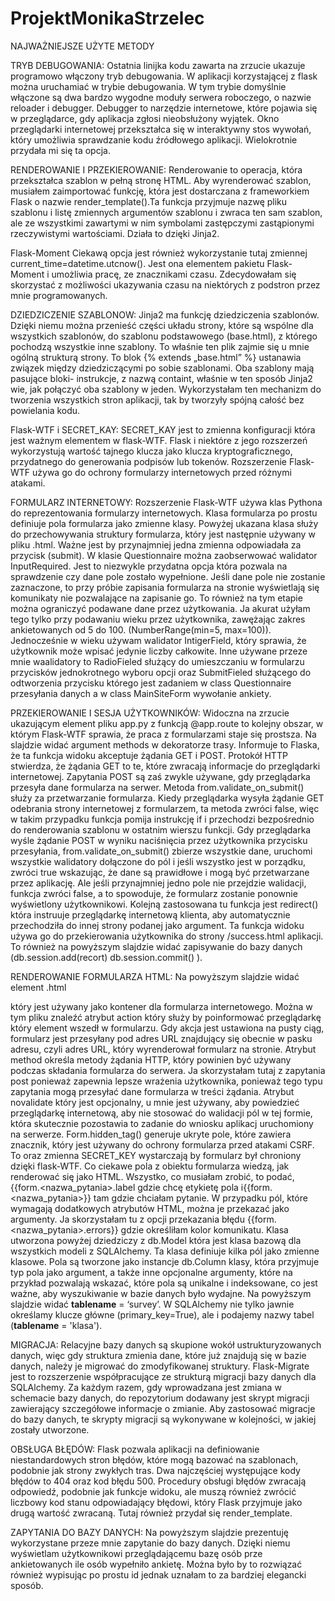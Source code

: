 # ProjektMonikaStrzelec

NAJWAŻNIEJSZE UŻYTE METODY

TRYB DEBUGOWANIA:
Ostatnia linijka kodu zawarta na zrzucie ukazuje programowo włączony tryb debugowania. W aplikacji korzystającej z flask można uruchamiać w trybie debugowania. W tym trybie domyślnie włączone są dwa bardzo wygodne moduły serwera roboczego, o nazwie reloader i debugger. Debugger to narzędzie internetowe, które pojawia się w przeglądarce, gdy aplikacja zgłosi nieobsłużony wyjątek. Okno przeglądarki internetowej przekształca się w interaktywny stos wywołań, który umożliwia sprawdzanie kodu źródłowego aplikacji. Wielokrotnie przydała mi się ta opcja.

RENDEROWANIE I PRZEKIEROWANIE: 
Renderowanie to operacja, która przekształca szablon w pełną stronę HTML. Aby wyrenderować szablon, musiałem zaimportować funkcję, która jest dostarczana z frameworkiem Flask o nazwie render_template().Ta funkcja przyjmuje nazwę pliku szablonu i listę zmiennych argumentów szablonu i zwraca ten sam szablon, ale ze wszystkimi zawartymi w nim symbolami zastępczymi zastąpionymi rzeczywistymi wartościami. Działa to dzięki Jinja2.

Flask-Moment
Ciekawą opcja jest również wykorzystanie tutaj zmiennej current_time=datetime.utcnow(). Jest ona elementem pakietu Flask-Moment i umożliwia pracę, ze znacznikami czasu. Zdecydowałam się skorzystać z możliwości ukazywania czasu na niektórych z podstron przez mnie programowanych.
 
DZIEDZICZENIE SZABLONOW:
Jinja2 ma funkcję dziedziczenia szablonów. Dzięki niemu można przenieść części układu strony, które są wspólne dla wszystkich szablonów, do szablonu podstawowego (base.html), z którego pochodzą wszystkie inne szablony. To właśnie ten plik zajmie się u mnie ogólną strukturą strony.
To blok {% extends „base.html” %} ustanawia związek między dziedziczącymi po sobie szablonami. Oba szablony mają pasujące bloki- instrukcje, z nazwą containt, właśnie w ten sposób Jinja2 wie, jak połączyć oba szablony w jeden. Wykorzystałam ten mechanizm do tworzenia wszystkich stron aplikacji, tak by tworzyły spójną całość bez powielania kodu.

Flask-WTF i SECRET_KAY: 
SECRET_KAY jest to zmienna konfiguracji która jest ważnym elementem w flask-WTF. Flask i niektóre z jego rozszerzeń wykorzystują wartość tajnego klucza jako klucza kryptograficznego, przydatnego do generowania podpisów lub tokenów. Rozszerzenie Flask-WTF używa go do ochrony formularzy internetowych przed różnymi atakami.

FORMULARZ INTERNETOWY: 
Rozszerzenie Flask-WTF używa klas Pythona do reprezentowania formularzy internetowych. Klasa formularza po prostu definiuje pola formularza jako zmienne klasy. Powyżej ukazana klasa służy do przechowywania struktury formularza, który jest następnie używany w pliku .html. Ważne jest by przynajmniej jedna zmienna odpowiadała za przycisk (submit).
W klasie Questionnaire można zaobserwować walidator InputRequired. Jest to niezwykle przydatna opcja która pozwala na sprawdzenie czy dane pole zostało wypełnione. Jeśli dane pole nie zostanie zaznaczone, to przy próbie zapisania formularza na stronie wyświetlają się komunikaty nie pozwalające na zapisanie go.
To również na tym etapie można ograniczyć podawane dane przez użytkowania. Ja akurat użyłam tego tylko przy podawaniu wieku przez użytkownika, zawężając zakres ankietowanych od 5 do 100. (NumberRange(min=5, max=100)). Jednocześnie w wieku używam walidator IntigerField, który sprawia, że użytkownik może wpisać jedynie liczby całkowite.
Inne używane przeze mnie waalidatory to RadioFieled służący do umieszczaniu w formularzu przycisków jednokrotnego wyboru opcji oraz SubmitFieled służącego do odtworzenia przycisku którego jest zadaniem w class Questionnaire przesyłania danych a w class MainSiteForm wywołanie ankiety.

PRZEKIEROWANIE I SESJA UŻYTKOWNIKÓW: 
Widoczna na zrzucie ukazującym element pliku app.py z funkcją @app.route to kolejny obszar, w którym Flask-WTF sprawia, że praca z formularzami staje się prostsza. Na slajdzie widać argument methods w dekoratorze trasy. Informuje to Flaska, że ta funkcja widoku akceptuje żądania GET i POST. Protokół HTTP stwierdza, że żądania GET to te, które zwracają informacje do przeglądarki internetowej. Zapytania POST są zaś zwykle używane, gdy przeglądarka przesyła dane formularza na serwer.
Metoda from.validate_on_submit() służy za przetwarzanie formularza. Kiedy przeglądarka wysyła żądanie GET odebrania strony internetowej z formularzem, ta metoda zwróci false, więc w takim przypadku funkcja pomija instrukcję if i przechodzi bezpośrednio do renderowania szablonu w ostatnim wierszu funkcji. Gdy przeglądarka wyśle żądanie POST w wyniku naciśnięcia przez użytkownika przycisku przesyłania, from.validate_on_submit() zbierze wszystkie dane, uruchomi wszystkie walidatory dołączone do pól i jeśli wszystko jest w porządku, zwróci true wskazując, że dane są prawidłowe i mogą być przetwarzane przez aplikację. Ale jeśli przynajmniej jedno pole nie przejdzie walidacji, funkcja zwróci false, a to spowoduje, że formularz zostanie ponownie wyświetlony użytkownikowi.
Kolejną zastosowana tu funkcja jest redirect() która instruuje przeglądarkę internetową klienta, aby automatycznie przechodziła do innej strony podanej jako argument. Ta funkcja widoku używa go do przekierowania użytkownika do strony /success.html aplikacji.
To również na powyższym slajdzie widać zapisywanie do bazy danych (db.session.add(recort) db.session.commit() ).

RENDEROWANIE FORMULARZA HTML: 
Na powyższym slajdzie widać element .html <form> który jest używany jako kontener dla formularza internetowego.
Można w tym pliku znaleźć atrybut action który służy by poinformować przeglądarkę który element wszedł w formularzu. Gdy akcja jest ustawiona na pusty ciąg, formularz jest przesyłany pod adres URL znajdujący się obecnie w pasku adresu, czyli adres URL, który wyrenderował formularz na stronie. Atrybut method określa metody żądania HTTP, który powinien być używany podczas składania formularza do serwera. Ja skorzystałam tutaj z zapytania post ponieważ zapewnia lepsze wrażenia użytkownika, ponieważ tego typu zapytania mogą przesyłać dane formularza w treści żądania. Atrybut novalidate  który jest opcjonalny, u mnie jest używany, aby powiedzieć przeglądarkę internetową, aby nie stosować do walidacji pól w tej formie, która skutecznie pozostawia to zadanie do wniosku aplikacj uruchomiony na serwerze. 
Form.hidden_tag() generuje ukryte pole, które zawiera znacznik, który jest używany do ochrony formularza przed atakami CSRF. To oraz zmienna SECRET_KEY wystarczają by formularz był chroniony dzięki flask-WTF.
Co ciekawe pola z obiektu formularza wiedzą, jak renderować się jako HTML. Wszystko, co musiałam zrobić, to podać, {{form.<nazwa_pytania>.label gdzie chcę etykietę pola i{{form.<nazwa_pytania>}} tam gdzie chciałam pytanie. W przypadku pól, które wymagają dodatkowych atrybutów HTML, można je przekazać jako argumenty. Ja skorzystałam tu z opcji przekazania błędu {{form.<nazwa_pytania>.errors}} gdzie określiłam kolor komunikatu.
Klasa utworzona powyżej dziedziczy z db.Model która jest klasa bazową dla wszystkich modeli z SQLAlchemy. Ta klasa definiuje kilka pól jako zmienne klasowe. Pola są tworzone jako instancje db.Column klasy, która przyjmuje typ pola jako argument, a także inne opcjonalne argumenty, które na przykład pozwalają wskazać, które pola są unikalne i indeksowane, co jest ważne, aby wyszukiwanie w bazie danych było wydajne.
Na powyższym slajdzie widać __tablename__ = ‘survey’. W SQLAlchemy nie tylko jawnie określamy klucze główne (primary_key=True), ale i podajemy nazwy tabel (__tablename__ = 'klasa').
 
MIGRACJA:
Relacyjne bazy danych są skupione wokół ustrukturyzowanych danych, więc gdy struktura zmienia dane, które już znajdują się w bazie danych, należy je migrować do zmodyfikowanej struktury. Flask-Migrate jest to rozszerzenie współpracujące ze strukturą migracji bazy danych dla SQLAlchemy. Za każdym razem, gdy wprowadzana jest zmiana w schemacie bazy danych, do repozytorium dodawany jest skrypt migracji zawierający szczegółowe informacje o zmianie. Aby zastosować migracje do bazy danych, te skrypty migracji są wykonywane w kolejności, w jakiej zostały utworzone.

OBSŁUGA BŁĘDÓW: 
Flask pozwala aplikacji na definiowanie niestandardowych stron błędów, które mogą bazować na szablonach, podobnie jak strony zwykłych tras. Dwa najczęściej występujące kody błędów to 404 oraz kod błędu 500. Procedury obsługi błędów zwracają odpowiedź, podobnie jak funkcje widoku, ale muszą również zwrócić liczbowy kod stanu odpowiadający błędowi, który Flask przyjmuje jako drugą wartość zwracaną. Tutaj również przydał się render_template.

ZAPYTANIA DO BAZY DANYCH:
Na powyższym slajdzie prezentuję wykorzystane przeze mnie zapytanie do bazy danych. Dzięki niemu wyświetlam użytkownikowi przeglądającemu bazę osób prze ankietowanych ile osób wypełniło ankietę. Można było by to rozwiązać również wypisując po prostu id jednak uznałam to za bardziej elegancki sposób.
